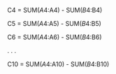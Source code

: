 C4 = SUM($A$4:A4) - SUM($B$4:B4)

C5 = SUM($A$4:A5) - SUM($B$4:B5)

C6 = SUM($A$4:A6) - SUM($B$4:B6)

.
.
.

C10 = SUM($A$4:A10) - SUM($B$4:B10)
